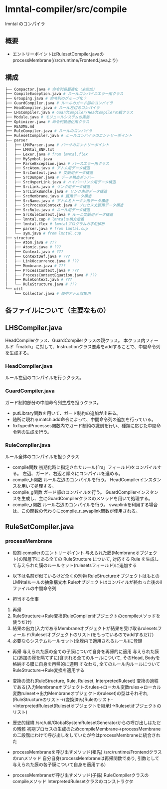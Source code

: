 # lmntal-compiler/src/compile

lmntal のコンパイラ

## 概要

- エントリーポイントはRulesetCompiler.javaのprocessMembrane(/src/runtime/Frontend.javaより)

## 構成

```sh
├── Compactor.java # 命令列長最適化（未完成）
├── CompileException.java # ルールコンパイルエラー用クラス
├── Grouping.java # 命令列のグループ化？
├── GuardCompiler.java # ルールのガード部のコンパイラ
├── HeadCompiler.java # ルール左辺のコンパイラ
├── LHSCompiler.java # GuardCompiler/HeadCompilerの親クラス
├── Module.java # モジュールシステムの実装
├── Optimizer.java # 命令列最適化用クラス
├── README.md
├── RuleCompiler.java # ルールのコンパイラ
├── RulesetCompiler.java # ルールコンパイラのエントリーポイント
├── parser
│   ├── LMNParser.java # パーサのエントリーポイント
│   ├── LMNtal_BNF.txt
│   ├── Lexer.java # from lmntal.flex
│   ├── MySymbol.java
│   ├── ParseException.java # パースエラー用クラス
│   ├── SrcAtom.java # アトム用データ構造
│   ├── SrcContext.java # 文脈用データ構造
│   ├── SrcDumper.java # データ構造ダンパー
│   ├── SrcHyperLink.java # ハイパーリンク用データ構造
│   ├── SrcLink.java # リンク用データ構造
│   ├── SrcLinkBundle.java # リンク束用データ構造
│   ├── SrcMembrane.java # 膜用データ構造
│   ├── SrcName.java # アトム名トークン用データ構造
│   ├── SrcProcessContext.java # プロセス文脈用データ構造
│   ├── SrcRule.java # ルール用データ構造
│   ├── SrcRuleContext.java # ルール文脈用データ構造
│   ├── lmntal.cup # lmntalの構文定義
│   ├── lmntal.flex # lmntalプログラムの字句解析
│   ├── parser.java # from lmntal.cup
│   └── sym.java # from lmntal.cup
├── structure
│   ├── Atom.java # ???
│   ├── Atomic.java # ???
│   ├── Context.java # ???
│   ├── ContextDef.java # ???
│   ├── LinkOccurrence.java # ???
│   ├── Membrane.java # ???
│   ├── ProcessContext.java # ???
│   ├── ProcessContextEquation.java # ???
│   ├── RuleContext.java # ???
│   └── RuleStructure.java # ???
└── util
    └── Collector.java # 膜中アトム収集用
```

## 各ファイルについて（主要なもの）

## LHSCompiler.java
HeadCompilerクラス、GuardCompilerクラスの親クラス。
本クラス内フィールド「match」に対して、Instructionクラス要素をaddすることで、中間命令列を生成する。

### HeadCompiler.java
ルール左辺のコンパイルを行うクラス。

### GuardCompiler.java
ガード制約部分の中間命令列生成を担うクラス。

- putLibrary関数を用いて、ガード制約の追加が出来る。
- 随所に現れるmatch.add命令によって、中間命令列の追加を行っている。
- fixTypedProcesses関数内でガード制約の識別を行い、種類に応じた中間命令列の生成を行う。

### RuleCompiler.java
ルール全体のコンパイルを担うクラス

- compile関数
初期化時に指定されたルール(「rs」フィールド)をコンパイルする。
左辺、ガード、右辺と順々にコンパイルを進める。
- compile_h関数
ルール左辺のコンパイルを行う。
HeadCompilerインスタンスを用いて処理する。
- compile_g関数
ガード部のコンパイルを行う。
GuardCompilerインスタンスを生成し、主にGuardCompilerクラスのメソッドを用いて処理する。
- compile_r関数
ルール右辺のコンパイルを行う。
swaplinkを利用する場合は、この関数の代わりにcompile_r_swaplink関数が使用される。

## RuleSetCompiler.java
### processMembrane
- 役割
compilerのエントリーポイント
与えられた膜(Membraneオブジェクト)の階層下にある全ての RuleStructure について, 対応する Rule を生成して与えられた膜のルールセット(rulesetsフィールド)に追加する

- 以下は名前が似ているけど全くの別物
RuleStructureオブジェクトはもとのLMNtalルールの抽象構文木
Ruleオブジェクトはコンパイルが終わった後のilファイルの中間命令列

- 担当する仕事
1. 再帰
2. RuleStructure->Rule変換(RuleCompilerオブジェクトのcompileメソッドを使うだけ)
3. 結果の出力(入力であるMembraneオブジェクトが結果を受け取るrulesetsフィールド(Rulesetオブジェクトのリスト)をもっているのでaddするだけ)
4. 必要ならシステムルールセット(全膜内で適用されるルール)に登録

- 再帰
与えられた膜の全ての子膜について自身を再帰的に適用
与えられた膜に(追加の膜を隔てずに)含まれる全てのルールについて, そのHead, Bodyを格納する膜に自身を再帰的に適用
すなわち, 全てのルール内ルールについてRuleStructure->Rule変換を適用する

- 変換の流れ(RuleStructure, Rule, Ruleset, InterpretedRuleset)
変換の過程である(入力Membraneオブジェクトのrules->ローカル変数rules->ローカル変数ruleset->出力Membraneオブジェクトのruleset)の型はそれぞれ,
(RuleStructureのリスト->(変換済み)Ruleのリスト->InterpretedRuleset(Rulesetオブジェクトを継承)->Rulesetオブジェクトのリスト)

- 歴史的経緯
/src/util/GlobalSystemRulesetGeneratorからの呼び出しはただの残骸
初期プロセスの生成のためcompileMembrane->processMembraneの二段階にわけて呼び出しをしていたが今はprocessMembraneに統合された

- processMembraneを呼び出すメソッド(祖先)
/src/runtime/Frontendクラスのrunメソッド
自分自身(processMembraneは再帰関数であり, 引数として与えられた膜の各子膜について自身を適用する)

- processMembraneが呼び出すメソッド(子孫)
RuleCompilerクラスのcompileメソッド
InterpretedRulesetクラスのコンストラクタ
